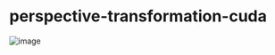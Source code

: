 # perspective-transformation-cuda
![image](https://github.com/YUPIN-YUAN/perspective-transformation-cuda/images/origin.jpg)

